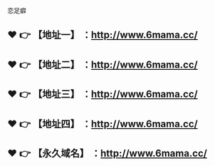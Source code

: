 恋足癖

:heart: :point_right: 【地址一】 ：http://www.6mama.cc/
------
:heart: :point_right: 【地址二】 ：http://www.6mama.cc/
------
:heart: :point_right: 【地址三】 ：http://www.6mama.cc/
------
:heart: :point_right: 【地址四】 ：http://www.6mama.cc/
------
:heart: :point_right: 【永久域名】 ：http://www.6mama.cc/
------
